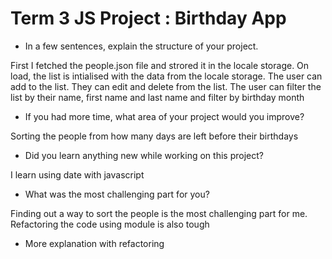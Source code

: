 # Term 3 JS Project : Birthday App

- In a few sentences, explain the structure of your project.

First I fetched the people.json file and strored it in the locale storage. 
On load, the list is intialised with the data from the locale storage.
The user can add to the list. They can edit and delete from the list.
The user can filter the list by their name, first name and last name and filter by birthday month

- If you had more time, what area of your project would you improve?

Sorting the people from how many days are left before their birthdays

- Did you learn anything new while working on this project?

I learn using date with javascript

- What was the most challenging part for you?

Finding out a way to sort the people is the most challenging part for me. Refactoring the code using module is also tough

- More explanation with refactoring
